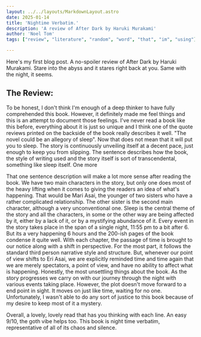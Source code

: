 ```yaml
---
layout: ../../layouts/MarkdownLayout.astro
date: 2025-01-14
title: 'Nightime Verbatim.'
description: 'A review of After Dark by Haruki Murakami'
author: 'Noel Tom'
tags: ["review", "literature", "random", "word", "that", "im", "using"]

--- 
```


Here's my first blog post. A no-spoiler review of After Dark by Haruki Murakami.
Stare into the abyss and it stares right back at you. Same with the night, it seems.

## The Review: 
 
To be honest, I don't think I'm enough of a deep thinker to have fully comprehended this book. However, it definitely made me feel things and this is an attempt to document those feelings.
I've never read a book like this before, everything about it is just so unique and I think one of the quote reviews printed on the backside of the book really describes it well. "The novel could be an allegory of sleep". Now that does not mean that it will put you to sleep. The story is continuously unveiling itself at a decent pace, just enough to keep you from slipping. The sentence describes how the book, the style of writing used and the story itself is sort of transcendental, something like sleep itself. One more 



That one sentence description will make a lot more sense after reading the book. We have two main characters in the story, but only one does most of the heavy lifting when it comes to giving the readers an idea of what's happening. That would be Mari Asai, the younger of two sisters who have a rather complicated relationship. The other sister is the second main character, although a very unconventional one. Sleep is the central theme of the story and all the characters, in some or the other way are being affected by it, either by a lack of it, or by a mystifying abundance of it. Every event in the story takes place in the span of a single night, 11:55 pm to a bit after 6. But its a very happening 6 hours and the 200-ish pages of the book condense it quite well. With each chapter, the passage of time is brought to our notice along with a shift in perspective. For the most part, it follows the standard third person narrative style and structure. But, whenever our point of view shifts to Eri Asai, we are explicitly reminded time and time again that we are merely spectators, a point of view, and have no ability to affect what is happening. Honestly, the most unsettling things about the book. As the story progresses we carry on with our journey through the night with various events taking place. However, the plot doesn't move forward to a end point in sight. It moves on just like time, waiting for no one. Unfortunately, I wasn't able to do any sort of justice to this book because of my desire to keep most of it a mystery.

Overall, a lovely, lovely read that has you thinking with each line. An easy 9/10, the goth vibe helps too. This book is night time verbatim, representative of all of its chaos and silence. 